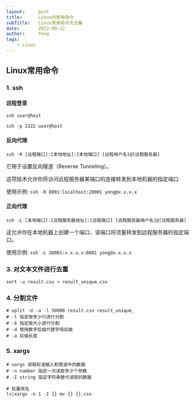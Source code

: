 ```yaml
---
layout: 	post
title: 	    Linux的常用命令
subTitle:   Linux常用命令大合集	
date: 		2022-09-12
author:     Yong
tags:
    - Linux
---
```



## Linux常用命令

### 1. ssh

#### 远程登录
```shell
ssh user@host

ssh -p 2222 user@host
```

#### 反向代理
`ssh -R [远程端口]:[本地地址]:[本地端口] [远程用户名]@[远程服务器]`

它用于设置反向隧道（Reverse Tunneling）。

这项技术允许你将访问远程服务器某端口的连接转发到本地机器的指定端口

使用示例:
`ssh -R 8001:localhost:28001 yong@x.x.x.x`

#### 正向代理
`ssh -L [本地端口]:[远程服务器地址]:[远程端口] [远程服务器用户名]@[远程服务器]`

这允许你在本地机器上创建一个端口，该端口将流量转发到远程服务器的指定端口。

使用示例:
`ssh -L 28001:x.x.x.x:8001 yong@x.x.x.x`

### 3. 对文本文件进行去重

```shell
sort -u result.csv > result_unique.csv
```

### 4. 分割文件

```shell
# split -d -a -l 50000 result.csv result_unique_
# -l 指定按多少行进行分割
# -b 指定按大小进行分割
# -d 使用数字后缀代替字母后缀
# -a 后缀长度
```

### 5. xargs

```shell
# xargs 读取标准输入和管道中的数据
# -n number 指定一次读取多少个参数
# -I string 指定字符串替代读取的数据

# 批量改名
ls|xargs -n 1 -I {} mv {} {}.csv
```
